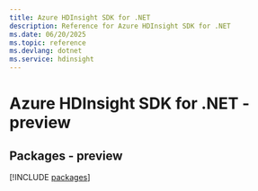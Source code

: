 ```yaml
---
title: Azure HDInsight SDK for .NET
description: Reference for Azure HDInsight SDK for .NET
ms.date: 06/20/2025
ms.topic: reference
ms.devlang: dotnet
ms.service: hdinsight
---
```

# Azure HDInsight SDK for .NET - preview
## Packages - preview
[!INCLUDE [packages](hdinsight-index.md)]